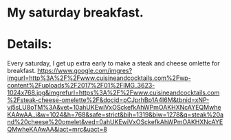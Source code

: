 # My saturday breakfast.

# Details:
Every saturday, I get up extra early to make a steak and cheese omlette for breakfast. 
https://www.google.com/imgres?imgurl=http%3A%2F%2Fwww.cuisineandcocktails.com%2Fwp-content%2Fuploads%2F2017%2F01%2FIMG_3623-1024x768.jpg&imgrefurl=https%3A%2F%2Fwww.cuisineandcocktails.com%2Fsteak-cheese-omelette%2F&docid=pCJprhBp1A4I6M&tbnid=xNP-vj5sLU8oTM%3A&vet=10ahUKEwiVxOSckefkAhWPmOAKHXNcAYEQMwheKAAwAA..i&w=1024&h=768&safe=strict&bih=1319&biw=1278&q=steak%20and%20cheese%20omelet&ved=0ahUKEwiVxOSckefkAhWPmOAKHXNcAYEQMwheKAAwAA&iact=mrc&uact=8
